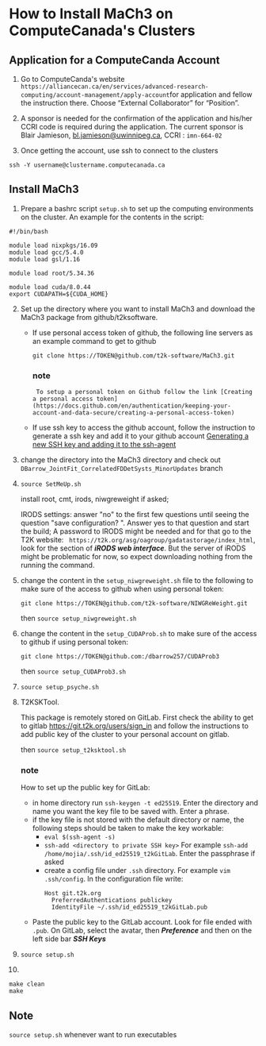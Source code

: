 # How to Install MaCh3 on ComputeCanada's Clusters
## Application for a ComputeCanda Account
 1. Go to ComputeCanda's website ` https://alliancecan.ca/en/services/advanced-research-computing/account-management/apply-account`for application and fellow the instruction there.
 Choose “External Collaborator” for “Position”.

 2. A sponsor is needed for the confirmation of the application and his/her CCRI code is required during the application. The current sponsor is Blair Jamieson, bl.jamieson@uwinnipeg.ca, CCRI : `imn-664-02`

 3. Once getting the account, use ssh to connect to the clusters
 ```
 ssh -Y username@clustername.computecanada.ca
 ```
## Install MaCh3
1. Prepare a bashrc script `setup.sh` to set up the computing environments on the cluster. An example for the contents in the script:
```
#!/bin/bash

module load nixpkgs/16.09
module load gcc/5.4.0
module load gsl/1.16

module load root/5.34.36

module load cuda/8.0.44
export CUDAPATH=${CUDA_HOME}
```

2. Set up the directory where you want to install MaCh3 and download the MaCh3 package from github/t2ksoftware.
    - If use personal access token of github, the following line servers as an example command to get to github
      ```
      git clone https://TOKEN@github.com/t2k-software/MaCh3.git
      ```
       ### note
           To setup a personal token on Github follow the link [Creating a personal access token](https://docs.github.com/en/authentication/keeping-your-account-and-data-secure/creating-a-personal-access-token)
   
    - If use ssh key to access the github account, follow the instruction to generate a ssh key and add it to your github account
      [Generating a new SSH key and adding it to the ssh-agent](https://docs.github.com/en/authentication/connecting-to-github-with-ssh/generating-a-new-ssh-key-and-adding-it-to-the-ssh-agent?platform=linux)
   
3. change the directory into the MaCh3 directory and check out `DBarrow_JointFit_CorrelatedFDDetSysts_MinorUpdates` branch

4. `source SetMeUp.sh`

    install root, cmt, irods, niwgreweight if asked;

    IRODS settings:
    answer "no" to the first few questions until seeing the question "save configuration? ". Answer yes to that question and start the build;
A password to IRODS might be needed and for that go to the T2K website: ` https://t2k.org/asg/oagroup/gadatastorage/index_html`, look for the section of ***iRODS web interface***. 
But the server of iRODS might be problematic for now, so expect downloading nothing from the running the command.

6. change the content in the `setup_niwgreweight.sh` file to the following to make sure of the access to github when using personal token:
    ```
    git clone https://TOKEN@github.com/t2k-software/NIWGReWeight.git
    ```
    
    then `source setup_niwgreweight.sh`

7. change the content in the `setup_CUDAProb.sh` to make sure of the access to github if using personal token:
    ```
    git clone https://TOKEN@github.com:/dbarrow257/CUDAProb3
    ```
    
    then `source setup_CUDAProb3.sh`

8. `source setup_psyche.sh`

9. T2KSKTool. 
 
    This package is remotely stored on GitLab. First check the ability to get to gitlab https://git.t2k.org/users/sign_in and follow the instructions to add public key of the cluster to your personal account on gitlab.

    then `source setup_t2ksktool.sh`
    ### note
    How to set up the public key for GitLab:
    - in home directory run `ssh-keygen -t ed25519`. Enter the directory and name you want the key file to be saved with. Enter a phrase.
    - if the key file is not stored with the default directory or name, the following steps should be taken to make the key workable:
      - `eval $(ssh-agent -s)` 
      - `ssh-add <directory to private SSH key>` For example `ssh-add /home/mojia/.ssh/id_ed25519_t2kGitLab`. Enter the passphrase if asked
      - create a config file under `.ssh` directory. For example `vim .ssh/config`. In the configuration file write:
        ```
        Host git.t2k.org
          PreferredAuthentications publickey
          IdentityFile ~/.ssh/id_ed25519_t2kGitLab.pub
        ```  
    - Paste the public key to the GitLab account. Look for file ended with `.pub`. On GitLab, select the avatar, then ***Preference*** and then on the left side bar ***SSH Keys***
    
10. `source setup.sh`

11. 
```
make clean
make
```

## Note
`source setup.sh` whenever want to run executables
